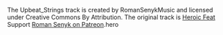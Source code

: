 The Upbeat_Strings track is created by RomanSenykMusic and licensed under Creative Commons By Attribution.
The original track is [Heroic Feat](https://youtu.be/hvv8VLOKnsI)
Support [Roman Senyk on Patreon](https://www.patreon.com/romansenyk).hero